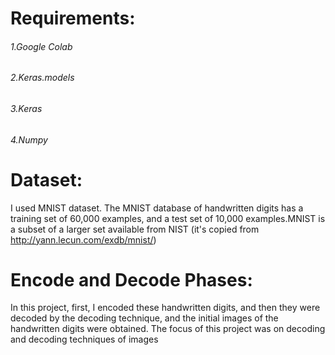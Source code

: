 # Requirements:
###### 1.Google Colab
###### 2.Keras.models
###### 3.Keras
###### 4.Numpy

# Dataset:
I used MNIST dataset. The MNIST database of handwritten digits has a training set of 60,000 examples, and a test set of 10,000 examples.MNIST is a subset of a larger set available from NIST (it's copied from http://yann.lecun.com/exdb/mnist/)

# Encode and Decode Phases:
In this project, first, I encoded these handwritten digits, and then they were decoded by the decoding technique, and the initial images of the handwritten digits were obtained. The focus of this project was on decoding and decoding techniques of images
